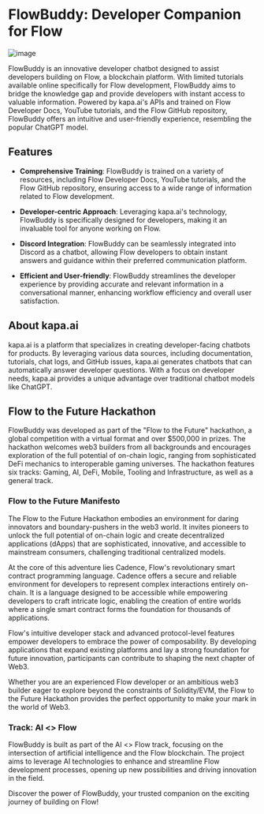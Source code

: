 # FlowBuddy: Developer Companion for Flow

![image](https://github.com/kamaleth/flow-buddy/assets/129384571/551502a0-28da-487a-883c-ec678df02904)

FlowBuddy is an innovative developer chatbot designed to assist developers building on Flow, a blockchain platform. With limited tutorials available online specifically for Flow development, FlowBuddy aims to bridge the knowledge gap and provide developers with instant access to valuable information. Powered by kapa.ai's APIs and trained on Flow Developer Docs, YouTube tutorials, and the Flow GitHub repository, FlowBuddy offers an intuitive and user-friendly experience, resembling the popular ChatGPT model.

## Features

- **Comprehensive Training**: FlowBuddy is trained on a variety of resources, including Flow Developer Docs, YouTube tutorials, and the Flow GitHub repository, ensuring access to a wide range of information related to Flow development.

- **Developer-centric Approach**: Leveraging kapa.ai's technology, FlowBuddy is specifically designed for developers, making it an invaluable tool for anyone working on Flow.

- **Discord Integration**: FlowBuddy can be seamlessly integrated into Discord as a chatbot, allowing Flow developers to obtain instant answers and guidance within their preferred communication platform.

- **Efficient and User-friendly**: FlowBuddy streamlines the developer experience by providing accurate and relevant information in a conversational manner, enhancing workflow efficiency and overall user satisfaction.

## About kapa.ai

kapa.ai is a platform that specializes in creating developer-facing chatbots for products. By leveraging various data sources, including documentation, tutorials, chat logs, and GitHub issues, kapa.ai generates chatbots that can automatically answer developer questions. With a focus on developer needs, kapa.ai provides a unique advantage over traditional chatbot models like ChatGPT.

## Flow to the Future Hackathon

FlowBuddy was developed as part of the "Flow to the Future" hackathon, a global competition with a virtual format and over $500,000 in prizes. The hackathon welcomes web3 builders from all backgrounds and encourages exploration of the full potential of on-chain logic, ranging from sophisticated DeFi mechanics to interoperable gaming universes. The hackathon features six tracks: Gaming, AI, DeFi, Mobile, Tooling and Infrastructure, as well as a general track.

### Flow to the Future Manifesto

The Flow to the Future Hackathon embodies an environment for daring innovators and boundary-pushers in the web3 world. It invites pioneers to unlock the full potential of on-chain logic and create decentralized applications (dApps) that are sophisticated, innovative, and accessible to mainstream consumers, challenging traditional centralized models.

At the core of this adventure lies Cadence, Flow's revolutionary smart contract programming language. Cadence offers a secure and reliable environment for developers to represent complex interactions entirely on-chain. It is a language designed to be accessible while empowering developers to craft intricate logic, enabling the creation of entire worlds where a single smart contract forms the foundation for thousands of applications.

Flow's intuitive developer stack and advanced protocol-level features empower developers to embrace the power of composability. By developing applications that expand existing platforms and lay a strong foundation for future innovation, participants can contribute to shaping the next chapter of Web3.

Whether you are an experienced Flow developer or an ambitious web3 builder eager to explore beyond the constraints of Solidity/EVM, the Flow to the Future Hackathon provides the perfect opportunity to make your mark in the world of Web3.

### Track: AI <> Flow

FlowBuddy is built as part of the AI <> Flow track, focusing on the intersection of artificial intelligence and the Flow blockchain. The project aims to leverage AI technologies to enhance and streamline Flow development processes, opening up new possibilities and driving innovation in the field.

Discover the power of FlowBuddy, your trusted companion on the exciting journey of building on Flow!
